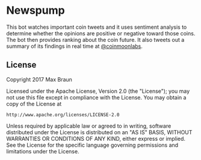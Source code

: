 # Newspump

This bot watches important coin tweets and it uses sentiment analysis to determine whether the opinions are positive or
negative toward those coins. The bot then provides ranking about the coin future. It also tweets
out a summary of its findings in real time at
[@coinmoonlabs](https://twitter.com/coinmoonlabs).


## License

Copyright 2017 Max Braun

Licensed under the Apache License, Version 2.0 (the "License");
you may not use this file except in compliance with the License.
You may obtain a copy of the License at

    http://www.apache.org/licenses/LICENSE-2.0

Unless required by applicable law or agreed to in writing, software
distributed under the License is distributed on an "AS IS" BASIS,
WITHOUT WARRANTIES OR CONDITIONS OF ANY KIND, either express or implied.
See the License for the specific language governing permissions and
limitations under the License.
